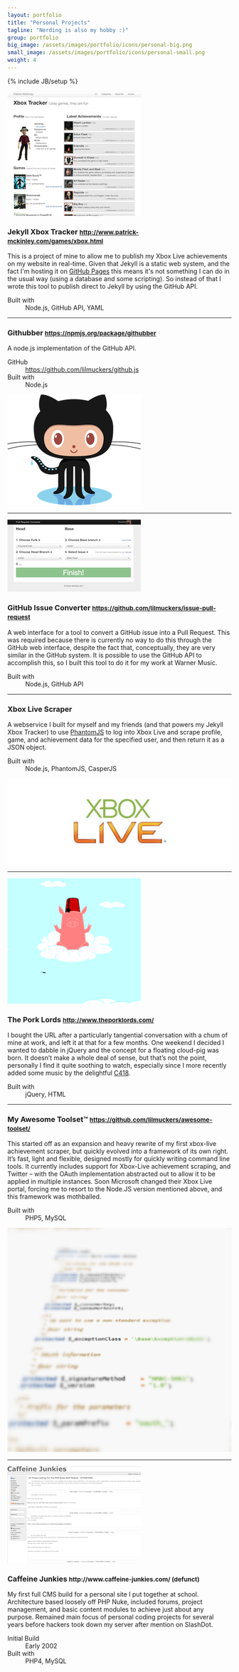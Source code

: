 ```yaml
---
layout: portfolio
title: "Personal Projects"
tagline: "Nerding is also my hobby :)"
group: portfolio
big_image: /assets/images/portfolio/icons/personal-big.png
small_image: /assets/images/portfolio/icons/personal-small.png
weight: 4
---
```

{% include JB/setup %}

<div class="row-fluid portfolio-row">
  <div class="span4">
    <img src="/assets/images/portfolio/personal/xbox-tracker-jekyll-small.png" >
  </div>
  <div class="span8">
    <h3>Jekyll Xbox Tracker <small><a href="/games/xbox.html">http://www.patrick-mckinley.com/games/xbox.html</a></small></h3>
    <p>This is a project of mine to allow me to publish my Xbox Live achievements on my website in real-time. Given that Jekyll is a static web system, and the fact I'm hosting it on <a href="http://pages.github.com/">GitHub Pages</a> this means it's not something I can do in the usual way (using a database and some scripting). So instead of that I wrote this tool to publish direct to Jekyll by using the GitHub API.</p>
    <dl>
      <!-- <dt>Blogpost</dt><dd>July 2011</dd> -->
      <dt>Built with</dt><dd>Node.js, GitHub API, YAML</dd>
    </dl>
  </div>
</div>

<hr>

<div class="row-fluid portfolio-row">
  <div class="span8">
    <h3>Githubber <small><a href="https://npmjs.org/package/githubber">https://npmjs.org/package/githubber</a></small></h3>
    <p>A node.js implementation of the GitHub API.</p>
    <dl>
      <dt>GitHub</dt><dd><a href="https://github.com/lilmuckers/github.js">https://github.com/lilmuckers/github.js</a></dd>
      <dt>Built with</dt><dd>Node.js</dd>
    </dl>
  </div>
  <div class="span4">
    <img src="/assets/images/portfolio/personal/octocat-small.png" >
  </div>
</div>

<hr>

<div class="row-fluid portfolio-row">
  <div class="span4">
    <img src="/assets/images/portfolio/personal/issue-converter-small.png" >
  </div>
  <div class="span8">
    <h3>GitHub Issue Converter <small><a href="https://github.com/lilmuckers/issue-pull-request">https://github.com/lilmuckers/issue-pull-request</a></small></h3>
    <p>A web interface for a tool to convert a GitHub issue into a Pull Request. This was required because there is currently no way to do this through the GitHub web interface, despite the fact that, conceptually, they are very similar in the GitHub system. It is possible to use the GitHub API to accomplish this, so I built this tool to do it for my work at Warner Music.</p>
    <dl>
      <!-- <dt>Blogpost</dt><dd>July 2011</dd> -->
      <dt>Built with</dt><dd>Node.js, GitHub API</dd>
    </dl>
  </div>
</div>

<hr>

<div class="row-fluid portfolio-row">
  <div class="span8">
    <h3>Xbox Live Scraper</h3>
    <p>A webservice I built for myself and my friends (and that powers my Jekyll Xbox Tracker) to use <a href="http://phantomjs.org/">PhantomJS</a> to log into Xbox Live and scrape profile, game, and achievement data for the specified user, and then return it as a JSON object.</p>
    <dl>
      <dt>Built with</dt><dd>Node.js, PhantomJS, CasperJS</dd>
    </dl>
  </div>
  <div class="span4">
    <img src="/assets/images/portfolio/personal/xboxlive.jpg" >
  </div>
</div>

<hr>

<div class="row-fluid portfolio-row">
  <div class="span4">
    <img src="/assets/images/portfolio/personal/theporklords-small.png" >
  </div>
  <div class="span8">
    <h3>The Pork Lords <small><a href="http://www.theporklords.com/">http://www.theporklords.com/</a></small></h3>
    <p>I bought the URL after a particularly tangential conversation with a chum of mine at work, and left it at that for a few months. One weekend I decided I wanted to dabble in jQuery and the concept for a floating cloud-pig was born. It doesn’t make a whole deal of sense, but that’s not the point, personally I find it quite soothing to watch, especially since I more recently added some music by the delightful <a href="http://c418.org/">C418</a>.</p>
    <dl>
      <!-- <dt>Blogpost</dt><dd>July 2011</dd> -->
      <dt>Built with</dt><dd>jQuery, HTML</dd>
    </dl>
  </div>
</div>

<hr>

<div class="row-fluid portfolio-row">
  <div class="span8">
    <h3>My Awesome Toolset&trade; <small><a href="https://github.com/lilmuckers/awesome-toolset/">https://github.com/lilmuckers/awesome-toolset/</a></small></h3>
    <p>This started off as an expansion and heavy rewrite of my first xbox-live achievement scraper, but quickly evolved into a framework of its own right. It’s fast, light and flexible, designed mostly for quickly writing command line tools. It currently includes support for Xbox-Live achievement scraping, and Twitter – with the OAuth implementation abstracted out to allow it to be applied in multiple instances. Soon Microsoft changed their Xbox Live portal, forcing me to resort to the Node.JS version mentioned above, and this framework was mothballed.</p>
    <dl>
      <dt>Built with</dt><dd>PHP5, MySQL</dd>
    </dl>
  </div>
  <div class="span4">
    <img src="/assets/images/portfolio/personal/awesome-toolset.png" >
  </div>
</div>

<hr>

<div class="row-fluid portfolio-row">
  <div class="span4">
    <img src="/assets/images/portfolio/personal/caffeine-junkies-small.png" >
  </div>
  <div class="span8">
    <h3>Caffeine Junkies <small>http://www.caffeine-junkies.com/ (defunct)</small></h3>
    <p>My first full CMS build for a personal site I put together at school. Architecture based loosely off PHP Nuke, included forums, project management, and basic content modules to achieve just about any purpose. Remained main focus of personal coding projects for several years before hackers took down my server after mention on SlashDot.</p>
    <dl>
      <dt>Initial Build</dt><dd>Early 2002</dd>
      <dt>Built with</dt><dd>PHP4, MySQL</dd>
    </dl>
  </div>
</div>